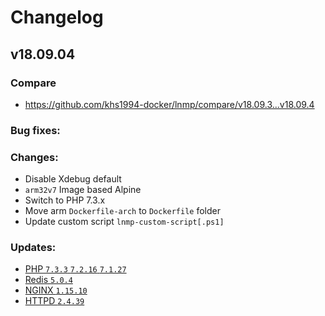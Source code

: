 # Changelog

## v18.09.04

### Compare

* https://github.com/khs1994-docker/lnmp/compare/v18.09.3...v18.09.4

### Bug fixes:

### Changes:

* Disable Xdebug default
* `arm32v7` Image based Alpine
* Switch to PHP 7.3.x
* Move arm `Dockerfile-arch` to `Dockerfile` folder
* Update custom script `lnmp-custom-script[.ps1]`

### Updates:

* [PHP `7.3.3` `7.2.16` `7.1.27`](https://www.php.net/ChangeLog-7.php#7.3.3)
* [Redis `5.0.4`](https://raw.githubusercontent.com/antirez/redis/5.0/00-RELEASENOTES)
* [NGINX `1.15.10`](https://nginx.org/en/CHANGES)
* [HTTPD `2.4.39`](https://www.apache.org/dist/httpd/CHANGES_2.4.39)
